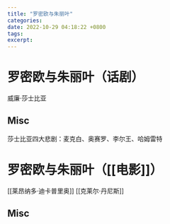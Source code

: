 ```yaml
---
title: "罗密欧与朱丽叶"
categories: 
date: 2022-10-29 04:18:22 +0800
tags: 
excerpt: 
---
```





# 罗密欧与朱丽叶（话剧）

威廉·莎士比亚

## Misc

莎士比亚四大悲剧：麦克白、奥赛罗、李尔王、哈姆雷特

# 罗密欧与朱丽叶（[[电影]]）

[[莱昂纳多·迪卡普里奥]]
[[克莱尔·丹尼斯]]


## Misc



